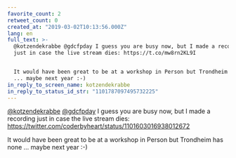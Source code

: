 ```yaml
---
favorite_count: 2
retweet_count: 0
created_at: "2019-03-02T10:13:56.000Z"
lang: en
full_text: >-
  @kotzendekrabbe @gdcfpday I guess you are busy now, but I made a recording
  just in case the live stream dies: https://t.co/mw8rn2KL9I


  It would have been great to be at a workshop in Person but Trondheim has none
  ... maybe next year :-)
in_reply_to_screen_name: kotzendekrabbe
in_reply_to_status_id_str: "1101787097495732225"
---
```


[@kotzendekrabbe](https://twitter.com/kotzendekrabbe)
[@gdcfpday](https://twitter.com/gdcfpday) I guess you are busy now, but I made a
recording just in case the live stream dies:
<https://twitter.com/coderbyheart/status/1101603016938012672>

It would have been great to be at a workshop in Person but Trondheim has none
... maybe next year :-)

